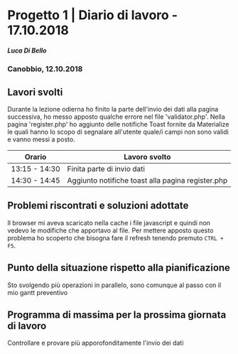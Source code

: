 # Progetto 1 | Diario di lavoro - 17.10.2018

##### Luca Di Bello

### Canobbio, 12.10.2018

## Lavori svolti

Durante la lezione odierna ho finito la parte dell'invio dei dati alla pagina successiva, ho messo apposto qualche errore nel file 'validator.php'.
Nella pagina 'register.php' ho aggiunto delle notifiche Toast fornite da Materialize le quali hanno lo scopo di segnalare all'utente quale/i campi non sono validi e vanno messi a posto.

| Orario        | Lavoro svolto                                     |
| ------------- | ------------------------------------------------- |
| 13:15 - 14:30 | Finita parte di invio dati                        |
| 14:30 - 14:45 | Aggiunto notifiche toast alla pagina register.php |

## Problemi riscontrati e soluzioni adottate

Il browser mi aveva scaricato nella cache i file javascript e quindi non vedevo le modifiche che apportavo al file.
Per mettere apposto questo problema ho scoperto che bisogna fare il refresh tenendo premuto <code>CTRL + F5</code>.

## Punto della situazione rispetto alla pianificazione

Sto svolgendo più operazioni in parallelo, sono comunque al passo con il mio gantt preventivo

## Programma di massima per la prossima giornata di lavoro

Controllare e provare più apporofonditamente l'invio dei dati
